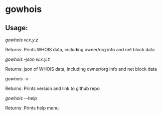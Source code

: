# gowhois

Usage: 
------------------------
*gowhois w.x.y.z*

Returns: Prints WHOIS data, including owner/org info and net block data

*gowhois -json w.x.y.z*

Returns: json of WHOIS data, including owner/org info and net block data

*gowhois -v*

Returns: Prints version and link to github repo

*gowhois --help*

Returns: Prints help menu

